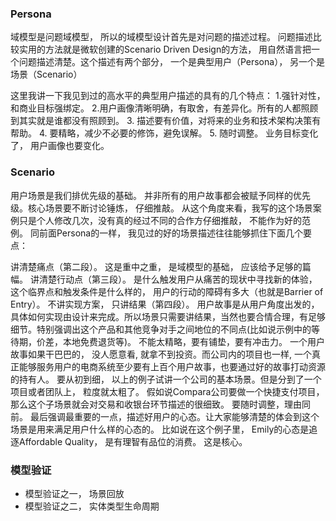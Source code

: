 ### Persona
域模型是问题域模型， 所以的域模型设计首先是对问题的描述过程。 问题描述比较实用的方法就是微软创建的Scenario Driven Design的方法， 用自然语言把一个问题描述清楚。这个描述有两个部分， 一个是典型用户（Persona）， 另一个是场景（Scenario）

这里我讲一下我见到过的高水平的典型用户描述的具有的几个特点：
1.强针对性， 和商业目标强绑定。 
2.用户画像清晰明确，有取舍，有差异化。所有的人都照顾到其实就是谁都没有照顾到。 
3. 描述要有价值，对将来的业务和技术架构决策有帮助。 
4. 要精略，减少不必要的修饰，避免误解。
5.  随时调整。 业务目标变化了， 用户画像也要变化。  

### Scenario
用户场景是我们排优先级的基础。 并非所有的用户故事都会被赋予同样的优先级。核心场景要不断讨论锤炼， 仔细推敲。 从这个角度来看，我写的这个场景案例只是个人修改几次，没有真的经过不同的合作方仔细推敲， 不能作为好的范例。 同前面Persona的一样， 我见过的好的场景描述往往能够抓住下面几个要点：

讲清楚痛点（第二段）。 这是重中之重， 是域模型的基础， 应该给予足够的篇幅。
讲清楚行动点（第三段）。 是什么触发用户从痛苦的现状中寻找新的体验， 这个临界点和触发条件是什么样的， 用户的行动的障碍有多大（也就是Barrier of Entry）。
不讲实现方案， 只讲结果（第四段）。 用户故事是从用户角度出发的， 具体如何实现由设计来完成。所以场景只需要讲结果，当然也要合情合理，有足够细节。特别强调出这个产品和其他竞争对手之间地位的不同点(比如说示例中的等待期，价差，本地免费退货等)。
不能太精略，要有铺垫，要有冲击力。 一个用户故事如果干巴巴的， 没人愿意看, 就拿不到投资。而公司内的项目也一样, 一个真正能够服务用户的电商系统至少要有上百个用户故事，也要通过好的故事打动资源的持有人。
要从初到细， 以上的例子试讲一个公司的基本场景。但是分到了一个项目或者团队上， 粒度就太粗了。 假如说Compara公司要做一个快捷支付项目， 那么这个子场景就会对交易和收银台环节描述的很细致。
要随时调整，理由同前。
最后强调最重要的一点，描述好用户的心态。让大家能够清楚的体会到这个场景是用来满足用户什么样的心态的。 比如说在这个例子里， Emily的心态是追逐Affordable Quality， 是有理智有品位的消费。 这是核心。

### 模型验证
- 模型验证之一， 场景回放
- 模型验证之二， 实体类型生命周期
